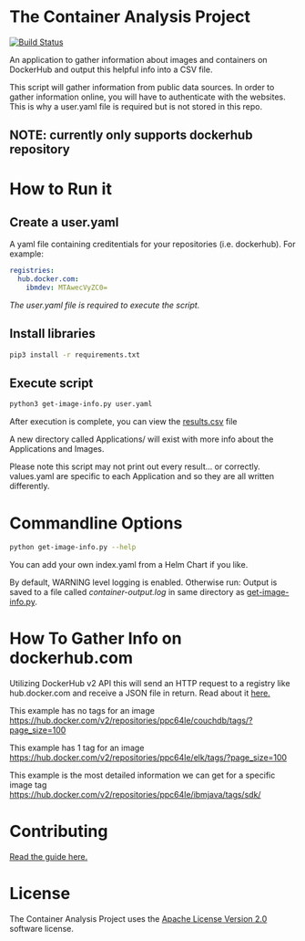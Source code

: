 # The Container Analysis Project
[![Build Status](https://travis-ci.com/mtarsel/ContainerAnalysis.svg?branch=master)](https://travis-ci.com/mtarsel/ContainerAnalysis)

An application to gather information about images and containers on DockerHub and output this helpful info into a CSV file.  

This script will gather information from public data sources. In order to gather information online, you will have to authenticate with the websites. This is why a user.yaml file is required but is not stored in this repo.

## NOTE: currently only supports dockerhub repository
 
# How to Run it

## Create a user.yaml

A yaml file containing creditentials for your repositories (i.e. dockerhub). For example:

```yaml
registries:
  hub.docker.com:
    ibmdev: MTAwecVyZC0=
 ```

_The user.yaml file is required to execute the script._

## Install libraries
```bash
pip3 install -r requirements.txt
```
## Execute script

```bash
python3 get-image-info.py user.yaml
```
After execution is complete, you can view the [results.csv](https://github.com/mtarsel/ContainerAnalysis/blob/master/docs/results.pdf) file

A new directory called Applications/ will exist with more info about the Applications and Images.

Please note this script may not print out every result... or correctly. values.yaml are specific to each Application and so they are all written differently.

# Commandline Options

```bash
python get-image-info.py --help
```

You can add your own index.yaml from a Helm Chart if you like.

By default, WARNING level logging is enabled. Otherwise run:
Output is saved to a file called _container-output.log_ in same directory as [get-image-info.py](./get-image-info.py). 


# How To Gather Info on dockerhub.com

Utilizing DockerHub v2 API this will send an HTTP request to a registry like hub.docker.com and
receive a JSON file in return. Read about it [here.](https://docs.docker.com/registry/spec/api/)

This example has no tags for an image
https://hub.docker.com/v2/repositories/ppc64le/couchdb/tags/?page_size=100

This example has 1 tag for an image
https://hub.docker.com/v2/repositories/ppc64le/elk/tags/?page_size=100

This example is the most detailed information we can get for a specific image
tag
https://hub.docker.com/v2/repositories/ppc64le/ibmjava/tags/sdk/

# Contributing

[Read the guide here.](https://github.com/mtarsel/ContainerAnalysis/blob/master/docs/CONTRIBUTING.md)

# License
The Container Analysis Project uses the [Apache License Version 2.0](https://github.com/mtarsel/ContainerAnalysis/blob/master/docs/LICENSE) software license.
